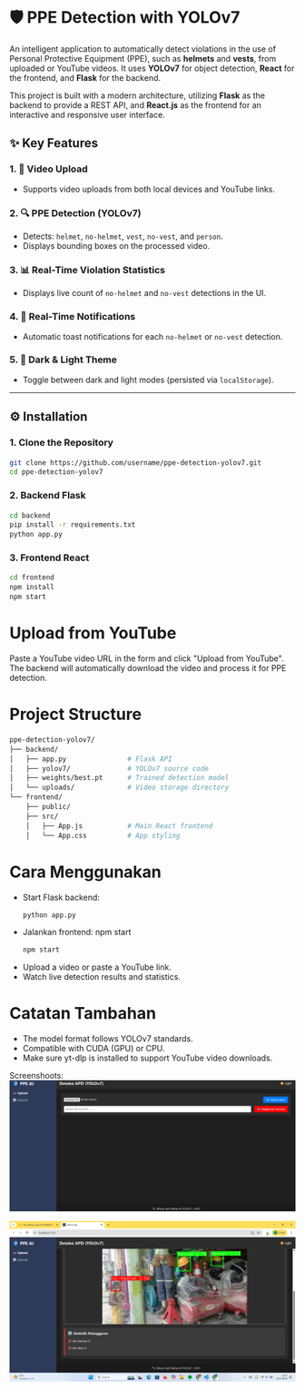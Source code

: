 # 🛡️ PPE Detection with YOLOv7

An intelligent application to automatically detect violations in the use of Personal Protective Equipment (PPE), such as **helmets** and **vests**, from uploaded or YouTube videos. It uses **YOLOv7** for object detection, **React** for the frontend, and **Flask** for the backend.

This project is built with a modern architecture, utilizing **Flask** as the backend to provide a REST API, and **React.js** as the frontend for an interactive and responsive user interface.

## ✨ Key Features

### 1. 🎥 Video Upload

- Supports video uploads from both local devices and YouTube links.

### 2. 🔍 PPE Detection (YOLOv7)

- Detects: `helmet`, `no-helmet`, `vest`, `no-vest`, and `person`.
- Displays bounding boxes on the processed video.

### 3. 📊 Real-Time Violation Statistics

- Displays live count of `no-helmet` and `no-vest` detections in the UI.

### 4. 🔔 Real-Time Notifications

- Automatic toast notifications for each `no-helmet` or `no-vest` detection.

### 5. 🌙 Dark & Light Theme

- Toggle between dark and light modes (persisted via `localStorage`).

---

## ⚙️ Installation

### 1. Clone the Repository

```bash
git clone https://github.com/username/ppe-detection-yolov7.git
cd ppe-detection-yolov7
```

### 2. Backend Flask

```bash
cd backend
pip install -r requirements.txt
python app.py
```

### 3. Frontend React

```bash
cd frontend
npm install
npm start
```

# Upload from YouTube

Paste a YouTube video URL in the form and click "Upload from YouTube". The backend will automatically download the video and process it for PPE detection.

# Project Structure

```bash
ppe-detection-yolov7/
├── backend/
│   ├── app.py               # Flask API
│   ├── yolov7/              # YOLOv7 source code
│   ├── weights/best.pt      # Trained detection model
│   └── uploads/             # Video storage directory
└── frontend/
    ├── public/
    ├── src/
    │   ├── App.js           # Main React frontend
    │   └── App.css          # App styling
```

# Cara Menggunakan

- Start Flask backend:
  ```bash
  python app.py
  ```
- Jalankan frontend: npm start
  ```bash
  npm start
  ```
- Upload a video or paste a YouTube link.
- Watch live detection results and statistics.

# Catatan Tambahan

- The model format follows YOLOv7 standards.
- Compatible with CUDA (GPU) or CPU.
- Make sure yt-dlp is installed to support YouTube video downloads.

Screenshoots:
![alt text](<Screenshot (21).png>)

![alt text](<Screenshot (22).png>)
